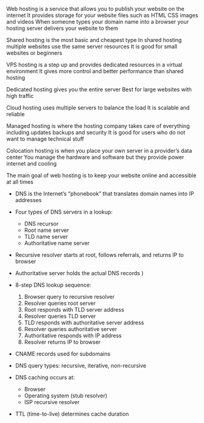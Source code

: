 Web hosting is a service that allows you to publish your website on the internet
It provides storage for your website files such as HTML CSS images and videos
When someone types your domain name into a browser your hosting server delivers your website to them

Shared hosting is the most basic and cheapest type
In shared hosting multiple websites use the same server resources
It is good for small websites or beginners

VPS hosting is a step up and provides dedicated resources in a virtual environment
It gives more control and better performance than shared hosting

Dedicated hosting gives you the entire server
Best for large websites with high traffic

Cloud hosting uses multiple servers to balance the load
It is scalable and reliable

Managed hosting is where the hosting company takes care of everything including updates backups and security
It is good for users who do not want to manage technical stuff

Colocation hosting is when you place your own server in a provider’s data center
You manage the hardware and software but they provide power internet and cooling

The main goal of web hosting is to keep your website online and accessible at all times


* DNS is the Internet’s “phonebook” that translates domain names into IP addresses 
* Four types of DNS servers in a lookup:

  * DNS recursor
  * Root name server
  * TLD name server
  * Authoritative name server
* Recursive resolver starts at root, follows referrals, and returns IP to browser 
* Authoritative server holds the actual DNS records )
* 8-step DNS lookup sequence:

  1. Browser query to recursive resolver
  2. Resolver queries root server
  3. Root responds with TLD server address
  4. Resolver queries TLD server
  5. TLD responds with authoritative server address
  6. Resolver queries authoritative server
  7. Authoritative responds with IP address
  8. Resolver returns IP to browser 
* CNAME records used for subdomains 
* DNS query types: recursive, iterative, non-recursive 
* DNS caching occurs at:

  * Browser
  * Operating system (stub resolver)
  * ISP recursive resolver 
* TTL (time-to-live) determines cache duration 
